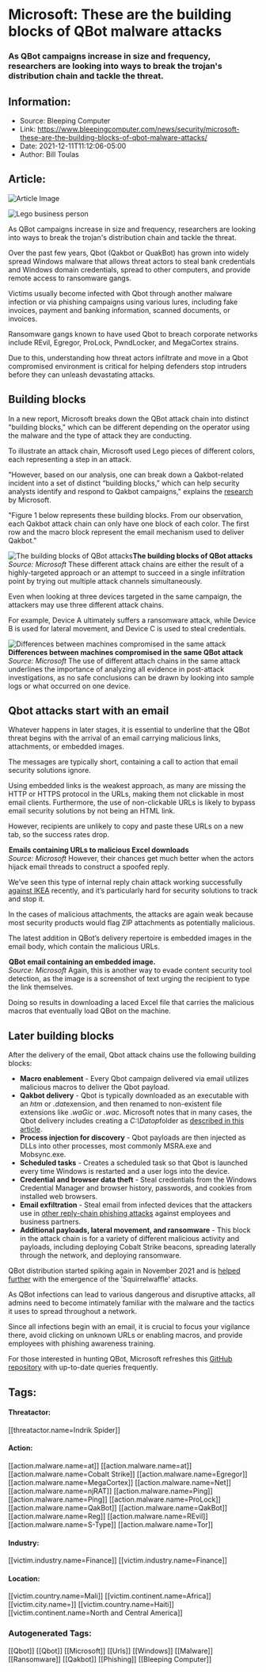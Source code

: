 # Microsoft: These are the building blocks of QBot malware attacks
### As QBot campaigns increase in size and frequency, researchers are looking into ways to break the trojan's distribution chain and tackle the threat.

## Information:
+ Source: Bleeping Computer
+ Link: https://www.bleepingcomputer.com/news/security/microsoft-these-are-the-building-blocks-of-qbot-malware-attacks/
+ Date: 2021-12-11T11:12:06-05:00
+ Author: Bill Toulas


## Article:
![Article Image](https://www.bleepstatic.com/content/hl-images/2021/12/10/lego-businessman.jpg)

![Lego business person](https://www.bleepstatic.com/content/hl-images/2021/12/10/lego-businessman.jpg)


As QBot campaigns increase in size and frequency, researchers are looking into ways to break the trojan's distribution chain and tackle the threat.


Over the past few years, Qbot (Qakbot or QuakBot) has grown into widely spread Windows malware that allows threat actors to steal bank credentials and Windows domain credentials, spread to other computers, and provide remote access to ransomware gangs.


Victims usually become infected with Qbot through another malware infection or via phishing campaigns using various lures, including fake invoices, payment and banking information, scanned documents, or invoices.


Ransomware gangs known to have used Qbot to breach corporate networks include REvil, Egregor, ProLock, PwndLocker, and MegaCortex strains.


Due to this, understanding how threat actors infiltrate and move in a Qbot compromised environment is critical for helping defenders stop intruders before they can unleash devastating attacks.


Building blocks
---------------


In a new report, Microsoft breaks down the QBot attack chain into distinct "building blocks," which can be different depending on the operator using the malware and the type of attack they are conducting.


To illustrate an attack chain, Microsoft used Lego pieces of different colors, each representing a step in an attack.


"However, based on our analysis, one can break down a Qakbot-related incident into a set of distinct “building blocks,” which can help security analysts identify and respond to Qakbot campaigns," explains the [research](https://www.microsoft.com/security/blog/2021/12/09/a-closer-look-at-qakbots-latest-building-blocks-and-how-to-knock-them-down/) by Microsoft.


"Figure 1 below represents these building blocks. From our observation, each Qakbot attack chain can only have one block of each color. The first row and the macro block represent the email mechanism used to deliver Qakbot."



![The building blocks of QBot attacks](https://www.bleepstatic.com/images/news/u/1220909/Diagrams/building_blocks.jpg)**The building blocks of QBot attacks**  
*Source: Microsoft*
These different attack chains are either the result of a highly-targeted approach or an attempt to succeed in a single infiltration point by trying out multiple attack channels simultaneously. 


Even when looking at three devices targeted in the same campaign, the attackers may use three different attack chains.


For example, Device A ultimately suffers a ransomware attack, while Device B is used for lateral movement, and Device C is used to steal credentials.



![Differences between machines compromised in the same attack](https://www.bleepstatic.com/images/news/u/1220909/Diagrams/same_campaign.jpg)**Differences between machines compromised in the same QBot attack**  
*Source: Microsoft*
The use of different attach chains in the same attack underlines the importance of analyzing all evidence in post-attack investigations, as no safe conclusions can be drawn by looking into sample logs or what occurred on one device.


Qbot attacks start with an email
--------------------------------


Whatever happens in later stages, it is essential to underline that the QBot threat begins with the arrival of an email carrying malicious links, attachments, or embedded images.


The messages are typically short, containing a call to action that email security solutions ignore.


Using embedded links is the weakest approach, as many are missing the HTTP or HTTPS protocol in the URLs, making them not clickable in most email clients. Furthermore, the use of non-clickable URLs is likely to bypass email security solutions by not being an HTML link.


However, recipients are unlikely to copy and paste these URLs on a new tab, so the success rates drop.



![Emails containing URLs to malicious Excel downloads](data:image/gif;base64,R0lGODlhAQABAAAAACH5BAEKAAEALAAAAAABAAEAAAICTAEAOw==)**Emails containing URLs to malicious Excel downloads**  
*Source: Microsoft*
However, their chances get much better when the actors hijack email threads to construct a spoofed reply.


We’ve seen this type of internal reply chain attack working successfully [against IKEA](https://www.bleepingcomputer.com/news/security/ikea-email-systems-hit-by-ongoing-cyberattack/) recently, and it’s particularly hard for security solutions to track and stop it.


In the cases of malicious attachments, the attacks are again weak because most security products would flag ZIP attachments as potentially malicious.


The latest addition in QBot’s delivery repertoire is embedded images in the email body, which contain the malicious URLs.



![QBot email containing an embedded image](data:image/gif;base64,R0lGODlhAQABAAAAACH5BAEKAAEALAAAAAABAAEAAAICTAEAOw==)**QBot email containing an embedded image.**  
*Source: Microsoft*
Again, this is another way to evade content security tool detection, as the image is a screenshot of text urging the recipient to type the link themselves.


Doing so results in downloading a laced Excel file that carries the malicious macros that eventually load QBot on the machine.


Later building blocks
---------------------


After the delivery of the email, Qbot attack chains use the following building blocks:


* **Macro enablement** - Every Qbot campaign delivered via email utilizes malicious macros to deliver the Qbot payload.
* **Qakbot delivery** - Qbot is typically downloaded as an executable with an *htm* or *.dat*exension, and then renamed to non-existent file extensions like .*waGic* or *.wac*. Microsoft notes that in many cases, the Qbot delivery includes creating a *C:\Datop*folder as [described in this article](https://www.bleepingcomputer.com/news/security/ikea-email-systems-hit-by-ongoing-cyberattack/).
* **Process injection for discovery** - Qbot payloads are then injected as DLLs into other processes, most commonly MSRA.exe and Mobsync.exe.
* **Scheduled tasks** - Creates a scheduled task so that Qbot is launched every time Windows is restarted and a user logs into the device.
* **Credential and browser data theft** - Steal credentials from the Windows Credential Manager and browser history, passwords, and cookies from installed web browsers.
* **Email exfiltration** - Steal email from infected devices that the attackers use in [other reply-chain phishing attacks](https://www.bleepingcomputer.com/news/security/qbot-steals-your-email-threads-again-to-infect-other-victims/) against employees and business partners.
* **Additional payloads, lateral movement, and ransomware** - This block in the attack chain is for a variety of different malicious activity and payloads, including deploying Cobalt Strike beacons, spreading laterally through the network, and deploying ransomware.

QBot distribution started spiking again in November 2021 and is [helped further](https://www.bleepingcomputer.com/news/security/qbot-returns-for-a-new-wave-of-infections-using-squirrelwaffle/) with the emergence of the 'Squirrelwaffle' attacks.


As QBot infections can lead to various dangerous and disruptive attacks, all admins need to become intimately familiar with the malware and the tactics it uses to spread throughout a network.


Since all infections begin with an email, it is crucial to focus your vigilance there, avoid clicking on unknown URLs or enabling macros, and provide employees with phishing awareness training.


For those interested in hunting QBot, Microsoft refreshes this [GitHub repository](https://github.com/microsoft/Microsoft-365-Defender-Hunting-Queries/tree/master/Campaigns/Qakbot) with up-to-date queries frequently.





## Tags:

#### Threatactor:
[[threatactor.name=Indrik Spider]]

#### Action:
[[action.malware.name=at]] [[action.malware.name=at]] [[action.malware.name=Cobalt Strike]] [[action.malware.name=Egregor]] [[action.malware.name=MegaCortex]] [[action.malware.name=Net]] [[action.malware.name=njRAT]] [[action.malware.name=Ping]] [[action.malware.name=Ping]] [[action.malware.name=ProLock]] [[action.malware.name=QakBot]] [[action.malware.name=QakBot]] [[action.malware.name=Reg]] [[action.malware.name=REvil]] [[action.malware.name=S-Type]] [[action.malware.name=Tor]]

#### Industry:
[[victim.industry.name=Finance]] [[victim.industry.name=Finance]]

#### Location:
[[victim.country.name=Mali]] [[victim.continent.name=Africa]] [[victim.city.name=]] [[victim.country.name=Haiti]] [[victim.continent.name=North and Central America]]

### Autogenerated Tags:
[[Qbot]] [[Qbot]] [[Microsoft]] [[Urls]] [[Windows]] [[Malware]] [[Ransomware]] [[Qakbot]] [[Phishing]] [[Bleeping Computer]]

